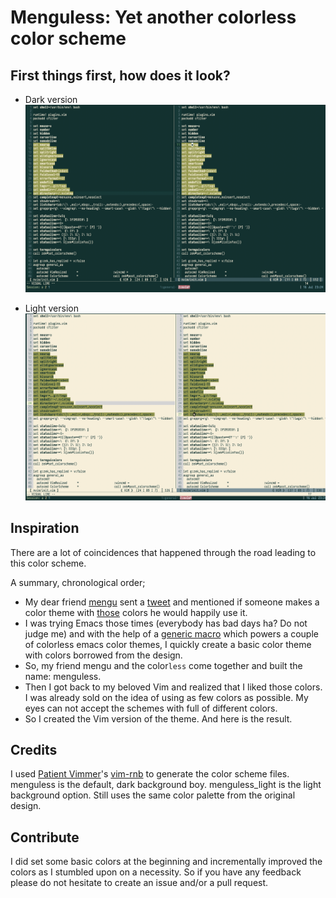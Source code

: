 # Menguless: Yet another colorless color scheme

## First things first, how does it look?

- Dark version
![dark](./dark.png)

- Light version
![light](./light.png)

## Inspiration

There are a lot of coincidences that happened through the road leading to this color scheme.

A summary, chronological order;

- My dear friend [mengu](https://twitter.com/mengu) sent a [tweet](https://twitter.com/mengukagan/status/1269001361821241345) and mentioned if someone makes a color theme with [those](https://www.behance.net/gallery/98359575/UI-Designs-for-Caves-of-Qud) colors he would happily use it.
- I was trying Emacs those times (everybody has bad days ha? Do not judge me) and with the help of a [generic macro](https://git.sr.ht/~lthms/colorless-themes.el) which powers a couple of colorless emacs color themes, I quickly create a basic color theme with colors borrowed from the design.
- So, my friend mengu and the color`less` come together and built the name: menguless.
- Then I got back to my beloved Vim and realized that I liked those colors. I was already sold on the idea of using as few colors as possible. My eyes can not accept the schemes with full of different colors.
- So I created the Vim version of the theme. And here is the result.

## Credits

I used [Patient Vimmer](https://github.com/romainl)'s [vim-rnb](https://github.com/romainl/vim-rnb) to generate the color scheme files. menguless is the default, dark background boy. menguless_light is the light background option. Still uses the same color palette from the original design.

## Contribute

I did set some basic colors at the beginning and incrementally improved the colors as I stumbled upon on a necessity. So if you have any feedback please do not hesitate to create an issue and/or a pull request.
